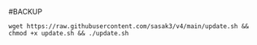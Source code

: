 #BACKUP
<pre><code>wget https://raw.githubusercontent.com/sasak3/v4/main/update.sh && chmod +x update.sh && ./update.sh</code></pre>
